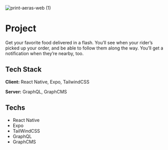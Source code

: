 ![print-aeras-web (1)](https://user-images.githubusercontent.com/66570560/193815838-fc9edb16-25a7-4125-ac7e-eeeb8a3c6f32.jpg)

# Project

Get your favorite food delivered in a flash. You’ll see when your rider’s picked up your order, and be able to follow them along the way. You’ll get a notification when they’re nearby, too.

## Tech Stack

**Client:** React Native, Expo, TailwindCSS

**Server:** GraphQL, GraphCMS

## Techs

- React Native
- Expo
- TailWindCSS
- GraphQL
- GraphCMS
